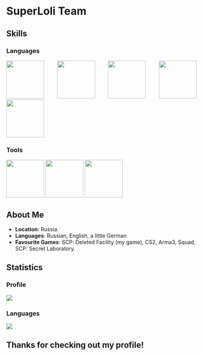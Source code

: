 # SuperLoli Team
## Skills
### Languages
<p align="justify">
<img height="100" src="https://github.com/zumrudu-anka/zumrudu-anka/blob/master/images/cSharp.svg" />
<img height="100" src="https://github.com/zumrudu-anka/zumrudu-anka/blob/master/images/javascript.svg" />
<img height="100" src="https://github.com/zumrudu-anka/zumrudu-anka/blob/master/images/html5.svg" />
<img height="100" src="https://github.com/zumrudu-anka/zumrudu-anka/blob/master/images/css.svg" />
<img height="100" src="https://github.com/zumrudu-anka/zumrudu-anka/blob/master/images/cpp.svg" />
</p>

### Tools
<p align="justify">
<img height="100" src="https://github.com/zumrudu-anka/zumrudu-anka/blob/master/images/unity3d.svg" />
<img height="100" src="https://github.com/zumrudu-anka/zumrudu-anka/blob/master/images/mysql.svg" />
<img height="100" src="https://github.com/zumrudu-anka/zumrudu-anka/blob/master/images/github.svg" />
</p>

## About Me

- **Location**: Russia.
- **Languages**: Russian, English, a little German
- **Favourite Games**: SCP: Deleted Facility (my game), CS2, Arma3, Squad, SCP: Secret Laboratory.

## Statistics

### Profile
<img src="https://github-readme-stats.vercel.app/api?username=SuperLoli-Team&show_icons=true&theme=apprentice" />

### Languages
<img src="https://github-readme-stats.vercel.app/api/top-langs/?username=SuperLoli-Team&show_icons=true&theme=apprentice&layout=donut" />

## Thanks for checking out my profile!
